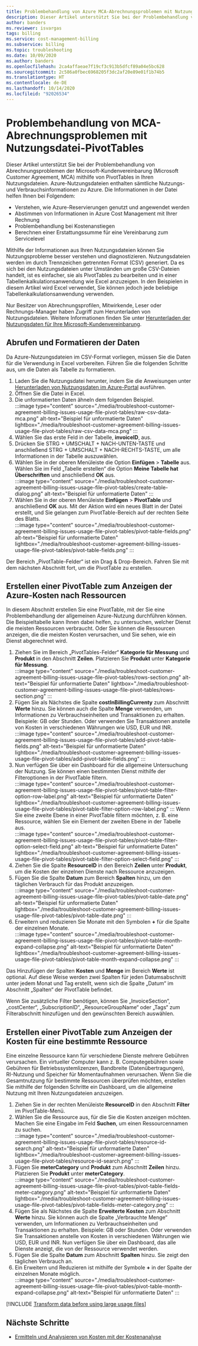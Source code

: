```yaml
---
title: Problembehandlung von Azure MCA-Abrechnungsproblemen mit Nutzungsdatei-PivotTables
description: Dieser Artikel unterstützt Sie bei der Problembehandlung von Abrechnungsproblemen der Microsoft-Kundenvereinbarung (Microsoft Customer Agreement, MCA) mithilfe von PivotTables, die aus Ihren CSV-Nutzungsdateien erstellt wurden.
author: banders
ms.reviewer: isvargas
tags: billing
ms.service: cost-management-billing
ms.subservice: billing
ms.topic: troubleshooting
ms.date: 10/09/2020
ms.author: banders
ms.openlocfilehash: 2ca4affaeae7f19cf3c913b5dfcf89a04e5bc628
ms.sourcegitcommit: 2c586a0fbec6968205f3dc2af20e89e01f1b74b5
ms.translationtype: HT
ms.contentlocale: de-DE
ms.lasthandoff: 10/14/2020
ms.locfileid: "92026534"
---
```

# <a name="troubleshoot-mca-billing-issues-with-usage-file-pivot-tables"></a>Problembehandlung von MCA-Abrechnungsproblemen mit Nutzungsdatei-PivotTables

Dieser Artikel unterstützt Sie bei der Problembehandlung von Abrechnungsproblemen der Microsoft-Kundenvereinbarung (Microsoft Customer Agreement, MCA) mithilfe von PivotTables in Ihren Nutzungsdateien. Azure-Nutzungsdateien enthalten sämtliche Nutzungs- und Verbrauchsinformationen zu Azure. Die Informationen in der Datei helfen Ihnen bei Folgendem:

- Verstehen, wie Azure-Reservierungen genutzt und angewendet werden
- Abstimmen von Informationen in Azure Cost Management mit Ihrer Rechnung
- Problembehandlung bei Kostenanstiegen
- Berechnen einer Erstattungssumme für eine Vereinbarung zum Servicelevel

Mithilfe der Informationen aus Ihren Nutzungsdateien können Sie Nutzungsprobleme besser verstehen und diagnostizieren. Nutzungsdateien werden im durch Trennzeichen getrennten Format (CSV) generiert. Da es sich bei den Nutzungsdateien unter Umständen um große CSV-Dateien handelt, ist es einfacher, sie als PivotTables zu bearbeiten und in einer Tabellenkalkulationsanwendung wie Excel anzuzeigen. In den Beispielen in diesem Artikel wird Excel verwendet, Sie können jedoch jede beliebige Tabellenkalkulationsanwendung verwenden.

Nur Besitzer von Abrechnungsprofilen, Mitwirkende, Leser oder Rechnungs-Manager haben Zugriff zum Herunterladen von Nutzungsdateien. Weitere Informationen finden Sie unter [Herunterladen der Nutzungsdaten für Ihre Microsoft-Kundenvereinbarung](https://docs.microsoft.com/azure/cost-management-billing/manage/download-azure-invoice-daily-usage-date#download-usage-for-your-microsoft-customer-agreement). 

## <a name="get-the-data-and-format-it"></a>Abrufen und Formatieren der Daten

Da Azure-Nutzungsdateien im CSV-Format vorliegen, müssen Sie die Daten für die Verwendung in Excel vorbereiten. Führen Sie die folgenden Schritte aus, um die Daten als Tabelle zu formatieren.

1. Laden Sie die Nutzungsdatei herunter, indem Sie die Anweisungen unter [Herunterladen von Nutzungsdaten im Azure-Portal](https://docs.microsoft.com/azure/cost-management-billing/manage/download-azure-invoice-daily-usage-date#download-usage-in-azure-portal) ausführen.
1. Öffnen Sie die Datei in Excel.
1. Die unformatierten Daten ähneln dem folgenden Beispiel.  
    :::image type="content" source="./media/troubleshoot-customer-agreement-billing-issues-usage-file-pivot-tables/raw-csv-data-mca.png" alt-text="Beispiel für unformatierte Daten" lightbox="./media/troubleshoot-customer-agreement-billing-issues-usage-file-pivot-tables/raw-csv-data-mca.png" :::
1. Wählen Sie das erste Feld in der Tabelle, **invoiceID**, aus.
1. Drücken Sie STRG + UMSCHALT + NACH-UNTEN-TASTE und anschließend STRG + UMSCHALT + NACH-RECHTS-TASTE, um alle Informationen in der Tabelle auszuwählen.
1. Wählen Sie in der oberen Menüleiste die Option **Einfügen** > **Tabelle** aus. Wählen Sie im Feld „Tabelle erstellen“ die Option **Meine Tabelle hat Überschriften** und anschließend **OK** aus.  
:::image type="content" source="./media/troubleshoot-customer-agreement-billing-issues-usage-file-pivot-tables/create-table-dialog.png" alt-text="Beispiel für unformatierte Daten" :::
1. Wählen Sie in der oberen Menüleiste **Einfügen** > **PivotTable** und anschließend **OK** aus. Mit der Aktion wird ein neues Blatt in der Datei erstellt, und Sie gelangen zum PivotTable-Bereich auf der rechten Seite des Blatts.  
    :::image type="content" source="./media/troubleshoot-customer-agreement-billing-issues-usage-file-pivot-tables/pivot-table-fields.png" alt-text="Beispiel für unformatierte Daten" lightbox="./media/troubleshoot-customer-agreement-billing-issues-usage-file-pivot-tables/pivot-table-fields.png" :::

Der Bereich „PivotTable-Felder“ ist ein Drag & Drop-Bereich. Fahren Sie mit dem nächsten Abschnitt fort, um die PivotTable zu erstellen.

## <a name="create-pivot-table-to-view-azure-costs-by-resources"></a>Erstellen einer PivotTable zum Anzeigen der Azure-Kosten nach Ressourcen

In diesem Abschnitt erstellen Sie eine PivotTable, mit der Sie eine Problembehandlung der allgemeinen Azure-Nutzung durchführen können. Die Beispieltabelle kann Ihnen dabei helfen, zu untersuchen, welcher Dienst die meisten Ressourcen verbraucht. Oder Sie können die Ressourcen anzeigen, die die meisten Kosten verursachen, und Sie sehen, wie ein Dienst abgerechnet wird.

1. Ziehen Sie im Bereich „PivotTables-Felder“ **Kategorie für Messung** und **Produkt** in den Abschnitt **Zeilen**. Platzieren Sie **Produkt** unter **Kategorie für Messung**.  
    :::image type="content" source="./media/troubleshoot-customer-agreement-billing-issues-usage-file-pivot-tables/rows-section.png" alt-text="Beispiel für unformatierte Daten" lightbox="./media/troubleshoot-customer-agreement-billing-issues-usage-file-pivot-tables/rows-section.png" :::
1. Fügen Sie als Nächstes die Spalte **costInBillingCurrenty** zum Abschnitt **Werte** hinzu. Sie können auch die Spalte **Menge** verwenden, um Informationen zu Verbrauchseinheiten und Transaktionen zu erhalten. Beispiele: GB oder Stunden. Oder verwenden Sie Transaktionen anstelle von Kosten in verschiedenen Währungen wie USD, EUR und INR.  
    :::image type="content" source="./media/troubleshoot-customer-agreement-billing-issues-usage-file-pivot-tables/add-pivot-table-fields.png" alt-text="Beispiel für unformatierte Daten" lightbox="./media/troubleshoot-customer-agreement-billing-issues-usage-file-pivot-tables/add-pivot-table-fields.png" :::
1. Nun verfügen Sie über ein Dashboard für die allgemeine Untersuchung der Nutzung. Sie können einen bestimmten Dienst mithilfe der Filteroptionen in der PivotTable filtern.  
    :::image type="content" source="./media/troubleshoot-customer-agreement-billing-issues-usage-file-pivot-tables/pivot-table-filter-option-row-label.png" alt-text="Beispiel für unformatierte Daten" lightbox="./media/troubleshoot-customer-agreement-billing-issues-usage-file-pivot-tables/pivot-table-filter-option-row-label.png" :::
    Wenn Sie eine zweite Ebene in einer PivotTable filtern möchten, z. B. eine Ressource, wählen Sie ein Element der zweiten Ebene in der Tabelle aus.  
    :::image type="content" source="./media/troubleshoot-customer-agreement-billing-issues-usage-file-pivot-tables/pivot-table-filter-option-select-field.png" alt-text="Beispiel für unformatierte Daten" lightbox="./media/troubleshoot-customer-agreement-billing-issues-usage-file-pivot-tables/pivot-table-filter-option-select-field.png" :::
1. Ziehen Sie die Spalte **ResourceID** in den Bereich **Zeilen** unter **Produkt**, um die Kosten der einzelnen Dienste nach Ressource anzuzeigen.
1. Fügen Sie die Spalte **Datum** zum Bereich **Spalten** hinzu, um den täglichen Verbrauch für das Produkt anzuzeigen.  
    :::image type="content" source="./media/troubleshoot-customer-agreement-billing-issues-usage-file-pivot-tables/pivot-table-date.png" alt-text="Beispiel für unformatierte Daten" lightbox="./media/troubleshoot-customer-agreement-billing-issues-usage-file-pivot-tables/pivot-table-date.png" :::
1. Erweitern und reduzieren Sie Monate mit den Symbolen **+** für die Spalte der einzelnen Monate.  
    :::image type="content" source="./media/troubleshoot-customer-agreement-billing-issues-usage-file-pivot-tables/pivot-table-month-expand-collapse.png" alt-text="Beispiel für unformatierte Daten" lightbox="./media/troubleshoot-customer-agreement-billing-issues-usage-file-pivot-tables/pivot-table-month-expand-collapse.png" :::

Das Hinzufügen der Spalten **Kosten** und **Menge** im Bereich **Werte** ist optional. Auf diese Weise werden zwei Spalten für jeden Datumsabschnitt unter jedem Monat und Tag erstellt, wenn sich die Spalte „Datum“ im Abschnitt „Spalten“ der PivotTable befindet.

Wenn Sie zusätzliche Filter benötigen, können Sie „InvoiceSection“, „costCenter“, „SubscriptionID“, „ResourceGroupName“ oder „Tags“ zum Filterabschnitt hinzufügen und den gewünschten Bereich auswählen.

## <a name="create-pivot-table-to-view-cost-for-a-specific-resource"></a>Erstellen einer PivotTable zum Anzeigen der Kosten für eine bestimmte Ressource

Eine einzelne Ressource kann für verschiedene Dienste mehrere Gebühren verursachen. Ein virtueller Computer kann z. B. Computegebühren sowie Gebühren für Betriebssystemlizenzen, Bandbreite (Datenübertragungen), RI-Nutzung und Speicher für Momentaufnahmen verursachen. Wenn Sie die Gesamtnutzung für bestimmte Ressourcen überprüfen möchten, erstellen Sie mithilfe der folgenden Schritte ein Dashboard, um die allgemeine Nutzung mit Ihren Nutzungsdateien anzuzeigen.

1. Ziehen Sie in der rechten Menüleiste **ResourceID** in den Abschnitt **Filter** im PivotTable-Menü.
1. Wählen Sie die Ressource aus, für die Sie die Kosten anzeigen möchten. Machen Sie eine Eingabe im Feld **Suchen**, um einen Ressourcennamen zu suchen.  
    :::image type="content" source="./media/troubleshoot-customer-agreement-billing-issues-usage-file-pivot-tables/resource-id-search.png" alt-text="Beispiel für unformatierte Daten" lightbox="./media/troubleshoot-customer-agreement-billing-issues-usage-file-pivot-tables/resource-id-search.png" :::
1. Fügen Sie **meterCategory** und **Produkt** zum Abschnitt **Zeilen** hinzu. Platzieren Sie **Produkt** unter **meterCategory**.  
    :::image type="content" source="./media/troubleshoot-customer-agreement-billing-issues-usage-file-pivot-tables/pivot-table-fields-meter-category.png" alt-text="Beispiel für unformatierte Daten" lightbox="./media/troubleshoot-customer-agreement-billing-issues-usage-file-pivot-tables/pivot-table-fields-meter-category.png" :::
1. Fügen Sie als Nächstes die Spalte **Erweiterte Kosten** zum Abschnitt **Werte** hinzu. Sie können auch die Spalte „Verbrauchte Menge“ verwenden, um Informationen zu Verbrauchseinheiten und Transaktionen zu erhalten. Beispiele: GB oder Stunden. Oder verwenden Sie Transaktionen anstelle von Kosten in verschiedenen Währungen wie USD, EUR und INR. Nun verfügen Sie über ein Dashboard, das alle Dienste anzeigt, die von der Ressource verwendet werden.
1. Fügen Sie die Spalte **Datum** zum Abschnitt **Spalten** hinzu. Sie zeigt den täglichen Verbrauch an.
1. Ein Erweitern und Reduzieren ist mithilfe der Symbole **+** in der Spalte der einzelnen Monate möglich.  
    :::image type="content" source="./media/troubleshoot-customer-agreement-billing-issues-usage-file-pivot-tables/pivot-table-month-expand-collapse.png" alt-text="Beispiel für unformatierte Daten" :::

[!INCLUDE [Transform data before using large usage files](../../../includes/cost-management-billing-transform-data-before-using-large-usage-files.md)]

## <a name="next-steps"></a>Nächste Schritte

- [Ermitteln und Analysieren von Kosten mit der Kostenanalyse](../costs/quick-acm-cost-analysis.md)